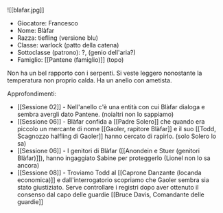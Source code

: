 
![[blafar.jpg]]


- Giocatore: Francesco
- Nome: Blàfar
- Razza: tiefling (versione blu)
- Classe: warlock (patto della catena)
- Sottoclasse (patrono): ?, (genio dell'aria?)
- Famiglio: [[Pantene (famiglio)]] (topo)

Non ha un bel rapporto con i serpenti.
Si veste leggero nonostante la temperatura non proprio calda.
Ha un anello con ametista.

Approfondimenti:
- [[Sessione 02]] - Nell'anello c'è una entità con cui Blàfar dialoga e sembra avergli dato Pantene. (noialtri non lo sappiamo)
- [[Sessione 06]] - Blàfar confida a [[Padre Solero]] che quando era piccolo un mercante di nome [[Gaoler, rapitore Blàfar]] e il suo [[Todd, Scagnozzo halfling di Gaoler]] hanno cercato di rapirlo. (solo Solero lo sa)
- [[Sessione 06]] - I genitori di Blàfar ([[Anondein e Stuer (genitori Blàfar)]]), hanno ingaggiato Sabine per proteggerlo (Lionel non lo sa ancora)
- [[Sessione 08]] - Troviamo Todd al [[Caprone Danzante (locanda economica)]] e dall'interrogatorio scopriamo che Gaoler sembra sia stato giustiziato. Serve controllare i registri dopo aver ottenuto il consenso dal capo delle guardie [[Bruce Davis, Comandante delle guardie]]
